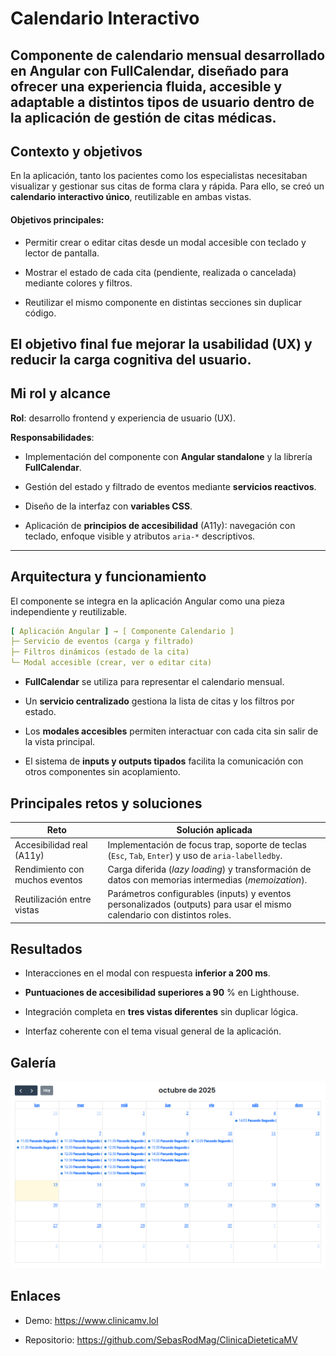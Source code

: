 # Calendario Interactivo

**Componente de calendario mensual desarrollado en Angular con FullCalendar**, diseñado para ofrecer una **experiencia fluida**, accesible y adaptable a distintos tipos de usuario dentro de la aplicación de gestión de citas médicas.
---

## Contexto y objetivos
En la aplicación, tanto los pacientes como los especialistas necesitaban visualizar y gestionar sus citas de forma clara y rápida.
Para ello, se creó un **calendario interactivo único**, reutilizable en ambas vistas.
#### Objetivos principales:

- Permitir crear o editar citas desde un modal accesible con teclado y lector de pantalla.

- Mostrar el estado de cada cita (pendiente, realizada o cancelada) mediante colores y filtros.

- Reutilizar el mismo componente en distintas secciones sin duplicar código.

El objetivo final fue mejorar la **usabilidad** (UX) y reducir la carga cognitiva del usuario.
---

## Mi rol y alcance

**Rol**: desarrollo frontend y experiencia de usuario (UX).

**Responsabilidades**:

- Implementación del componente con **Angular standalone** y la librería **FullCalendar**.

- Gestión del estado y filtrado de eventos mediante **servicios reactivos**.

- Diseño de la interfaz con **variables CSS**.

- Aplicación de **principios de accesibilidad** (A11y): navegación con teclado, enfoque visible y atributos ``aria-*`` descriptivos.

---

## Arquitectura y funcionamiento
El componente se integra en la aplicación Angular como una pieza independiente y reutilizable.
```yaml
[ Aplicación Angular ] → [ Componente Calendario ]
├─ Servicio de eventos (carga y filtrado)
├─ Filtros dinámicos (estado de la cita)
└─ Modal accesible (crear, ver o editar cita)
```
- **FullCalendar** se utiliza para representar el calendario mensual.

- Un **servicio centralizado** gestiona la lista de citas y los filtros por estado.

- Los **modales accesibles** permiten interactuar con cada cita sin salir de la vista principal.

- El sistema de **inputs y outputs tipados** facilita la comunicación con otros componentes sin acoplamiento.

## Principales retos y soluciones
|Reto|Solución aplicada|
|----|-----------------|
|Accesibilidad real (A11y)|Implementación de focus trap, soporte de teclas (``Esc``, ``Tab``, ``Enter``) y uso de ``aria-labelledby``.|
|Rendimiento con muchos eventos|Carga diferida (*lazy loading*) y transformación de datos con memorias intermedias (*memoization*).|
|Reutilización entre vistas|Parámetros configurables (inputs) y eventos personalizados (outputs) para usar el mismo calendario con distintos roles.|

## Resultados

- Interacciones en el modal con respuesta **inferior a 200 ms**.

- **Puntuaciones de accesibilidad superiores a 90** % en Lighthouse.

- Integración completa en **tres vistas diferentes** sin duplicar lógica.

- Interfaz coherente con el tema visual general de la aplicación.

## Galería

![Vista mensual](/assets/proyectos/clinica-mv/calendario.png)

## Enlaces

- Demo: https://www.clinicamv.lol

- Repositorio: https://github.com/SebasRodMag/ClinicaDieteticaMV

<!--Coloca las imágenes en:
/assets/proyectos/calendario/{mes.webp, modal.webp, filtros.webp}-->